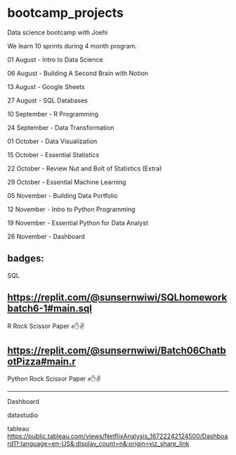# bootcamp_projects
Data science bootcamp with Joehi

We learn 10 sprints during 4 month program.

01 August - Intro to Data Science 

06 August - Building A Second Brain with Notion

13 August - Google Sheets

27 August - SQL Databases

10 September - R Programming

24 September - Data Transformation

01 October - Data Visualization

15 October - Essential Statistics

22 October - Review Nut and Bolt of Statistics (Extra)

29 October - Essential Machine Learning

05 November - Building Data Portfolio

12 November - Intro to Python Programming

19 November - Essential Python for Data Analyst

26 November - Dashboard





badges:
------------------------------------------------------------------

SQL

https://replit.com/@sunsernwiwi/SQLhomeworkbatch6-1#main.sql
------------------------------------------------------------------


R Rock Scissor Paper ✊✋✌

https://replit.com/@sunsernwiwi/Batch06ChatbotPizza#main.r
------------------------------------------------------------------

Python Rock Scissor Paper ✊✋✌


------------------------------------------------------------------

Dashboard

datastudio


tableau
https://public.tableau.com/views/NetflixAnalysis_16722242124500/Dashboard1?:language=en-US&:display_count=n&:origin=viz_share_link



